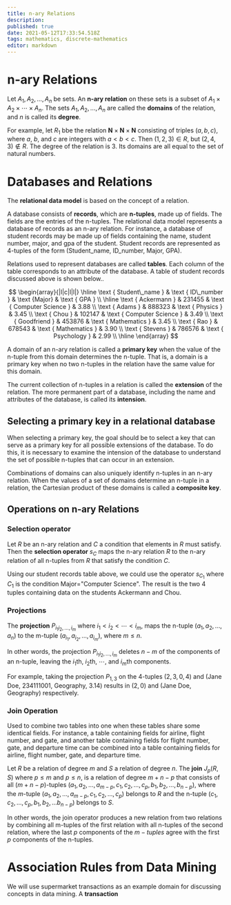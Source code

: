 ```yaml
---
title: n-ary Relations
description: 
published: true
date: 2021-05-12T17:33:54.518Z
tags: mathematics, discrete-mathematics
editor: markdown
---
```


# n-ary Relations
Let $A_{1}, A_{2}, \ldots, A_{n}$ be sets. An **n-ary relation** on these sets is a subset of $A_{1} \times A_{2} \times \cdots \times A_{n}$. The sets $A_{1}, A_{2}, \ldots, A_{n}$ are called the **domains** of the relation, and $n$ is called its **degree**.

For example, let $R_1$ bbe the relation $\mathbf{N} \times \mathbf{N} \times \mathbf{N}$ consisting of triples $(a,b,c)$, where $a$, $b$, and $c$ are integers with $a \lt b \lt c$. Then $(1,2,3) \in R$, but $(2,4,3) \notin R$. The degree of the relation is $3$. Its domains are all equal to the set of natural numbers.

# Databases and Relations
The **relational data model** is based on the concept of a relation. 

A database consists of **records**, which are **n-tuples**, made up of fields. The fields are the entries of the n-tuples. The relational data model represents a database of records as an n-ary relation. 
For instance, a database of student records may be made up of fields containing the name, student number, major, and gpa of the student. Student records are represented as 4-tuples of the form (Student_name, ID_number, Major, GPA). 

Relations used to represent databases are called **tables**. Each column of the table corresponds to an attribute of the database. A table of student records discussed above is shown below..

$$
\begin{array}{|l|c|l|l|}
\hline \text { Student\_name } & \text { ID\_number } & \text {Major} & \text { GPA } \\
\hline \text { Ackermann } & 231455 & \text { Computer Science } & 3.88 \\
\text { Adams } & 888323 & \text { Physics } & 3.45 \\
\text { Chou } & 102147 & \text { Computer Science } & 3.49 \\
\text { Goodfriend } & 453876 & \text { Mathematics } & 3.45 \\
\text { Rao } & 678543 & \text { Mathematics } & 3.90 \\
\text { Stevens } & 786576 & \text { Psychology } & 2.99 \\
\hline
\end{array}
$$

A domain of an n-ary relation is called a **primary key** when the value of the n-tuple from this domain determines the n-tuple. That is, a domain is a primary key when no two n-tuples in the relation have the same value for this domain.

The current collection of n-tuples in a relation is called the **extension** of the relation.  The more permanent part of a database, including the name and attributes of the database, is called its **intension**.

## Selecting a primary key in a relational database
When selecting a primary key, the goal should be to select a key that can serve as a primary key for all possible extensions of the database. To do this, it is necessary to examine the intension of the database to understand the set of possible n-tuples that can occur in an extension.

Combinations of domains can also uniquely identify n-tuples in an n-ary relation. When the values of a set of domains determine an n-tuple in a relation, the Cartesian product of these domains is called a **composite key**.

## Operations on n-ary Relations
### Selection operator
Let $R$ be an n-ary relation and $C$ a condition that elements in $R$ must satisfy. Then the **selection operator** $s_{C}$ maps the n-ary relation $R$ to the n-ary relation of all n-tuples from $R$ that satisfy the condition $C$. 

Using our student records table above, we could use the operator $s_{C_1}$ where $C_1$ is the condition Major="Computer Science". The result is the two 4 tuples containing data on the students Ackermann and Chou.

### Projections
The **projection** $P_{i_{1} i_{2}, \ldots, i_{m}}$ where $i_{1}<i_{2}<\cdots<i_{m}$, maps the n-tuple $\left(a_{1}, a_{2}, \ldots, a_{n}\right)$ to the m-tuple $\left(a_{i_{1}}, a_{i_{2}}, \ldots, a_{i_{m}}\right)$, where $m \le n$.

In other words, the projection $P_{i_{1} i_{2}, \ldots, i_{m}}$ deletes $n-m$ of the components of an n-tuple, leaving the $i_{1}$th, $i_{2}$th, $\cdots$, and $i_{m}$th components.

For example, taking the projection $P_{1,3}$ on the 4-tuples $(2, 3, 0, 4)$ and (Jane Doe, 234111001, Geography, 3.14) results in $(2,0)$ and (Jane Doe, Geography) respectively. 

### Join Operation
Used to combine two tables into one when these tables share some identical fields. For instance, a table containing fields for airline, flight number, and gate, and another table containing fields for flight number, gate, and departure time can be combined into a table containing fields for airline, flight number, gate, and departure time.

Let $R$ be a relation of degree $m$ and $S$ a relation of degree $n$. The **join** $J_{p}(R, S)$ where $p \le m$ and $p \le n$, is a relation of degree $m+n-p$ that consists of all $(m+n-p)$-tuples $\left(a_{1}, a_{2}, \ldots, a_{m-p}, c_{1}, c_{2}, \ldots, c_{p}, b_{1}, b_{2}, \ldots, b_{n-p}\right)$, where the $m$-tuple $\left(a_{1}, a_{2}, \ldots, a_{m-p}, c_{1}, c_{2}, \ldots, c_{p}\right)$ belongs to $R$ and the n-tuple $\left(c_{1}, c_{2}, \ldots, c_{p}, b_{1}, b_{2}, \ldots\right.\left.b_{n-p}\right)$ belongs to $S$.

In other words, the join operator produces a new relation from two relations by combining all m-tuples of the first relation with all n-tuples of the second relation, where the last $p$ components of the $m-tuples$ agree with the first $p$ components of the n-tuples.


# Association Rules from Data Mining
We will use supermarket transactions as an example domain for discussing concepts in data mining.
A **transaction**